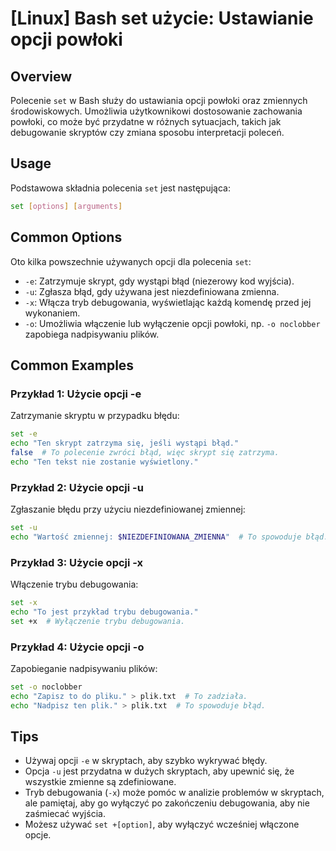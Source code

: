 # [Linux] Bash set użycie: Ustawianie opcji powłoki

## Overview
Polecenie `set` w Bash służy do ustawiania opcji powłoki oraz zmiennych środowiskowych. Umożliwia użytkownikowi dostosowanie zachowania powłoki, co może być przydatne w różnych sytuacjach, takich jak debugowanie skryptów czy zmiana sposobu interpretacji poleceń.

## Usage
Podstawowa składnia polecenia `set` jest następująca:

```bash
set [options] [arguments]
```

## Common Options
Oto kilka powszechnie używanych opcji dla polecenia `set`:

- `-e`: Zatrzymuje skrypt, gdy wystąpi błąd (niezerowy kod wyjścia).
- `-u`: Zgłasza błąd, gdy używana jest niezdefiniowana zmienna.
- `-x`: Włącza tryb debugowania, wyświetlając każdą komendę przed jej wykonaniem.
- `-o`: Umożliwia włączenie lub wyłączenie opcji powłoki, np. `-o noclobber` zapobiega nadpisywaniu plików.

## Common Examples

### Przykład 1: Użycie opcji -e
Zatrzymanie skryptu w przypadku błędu:

```bash
set -e
echo "Ten skrypt zatrzyma się, jeśli wystąpi błąd."
false  # To polecenie zwróci błąd, więc skrypt się zatrzyma.
echo "Ten tekst nie zostanie wyświetlony."
```

### Przykład 2: Użycie opcji -u
Zgłaszanie błędu przy użyciu niezdefiniowanej zmiennej:

```bash
set -u
echo "Wartość zmiennej: $NIEZDEFINIOWANA_ZMIENNA"  # To spowoduje błąd.
```

### Przykład 3: Użycie opcji -x
Włączenie trybu debugowania:

```bash
set -x
echo "To jest przykład trybu debugowania."
set +x  # Wyłączenie trybu debugowania.
```

### Przykład 4: Użycie opcji -o
Zapobieganie nadpisywaniu plików:

```bash
set -o noclobber
echo "Zapisz to do pliku." > plik.txt  # To zadziała.
echo "Nadpisz ten plik." > plik.txt  # To spowoduje błąd.
```

## Tips
- Używaj opcji `-e` w skryptach, aby szybko wykrywać błędy.
- Opcja `-u` jest przydatna w dużych skryptach, aby upewnić się, że wszystkie zmienne są zdefiniowane.
- Tryb debugowania (`-x`) może pomóc w analizie problemów w skryptach, ale pamiętaj, aby go wyłączyć po zakończeniu debugowania, aby nie zaśmiecać wyjścia.
- Możesz używać `set +[option]`, aby wyłączyć wcześniej włączone opcje.